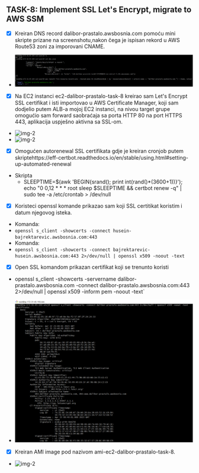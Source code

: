 ## TASK-8: Implement SSL Let's Encrypt, migrate to AWS SSM

- [x] Kreiran DNS record dalibor-prastalo.awsbosnia.com pomoću mini skripte prizane na screenshotu,nakon čega je ispisan rekord u AWS Route53 zoni za imporovani CNAME.


- ![img-1](/week-9/screenshots/Route53_CNAME.png) 
 

- [x] Na EC2 instanci ec2-dalibor-prastalo-task-8 kreirao sam Let's Encrypt SSL certifikat i isti importovao u AWS Certificate Manager, koji sam dodjelio putem ALB-a
mojoj EC2 instanci, na nivou target grupe omogućio sam forward saobraćaja sa porta HTTP 80 na port HTTPS 443, aplikacija uspješno aktivna sa SSL-om.

- ![img-2](/week-0/screenshots/AWS-cert-mngr.png)
- ![img-2](/week-0/screenshots/SSL_Lets_Encrypt.png)

- [x] Omogućen autorenewal SSL certifikata gdje je kreiran cronjob putem skriptehttps://eff-certbot.readthedocs.io/en/stable/using.html#setting-up-automated-renewal
-  Skripta 
    - SLEEPTIME=$(awk 'BEGIN{srand(); print int(rand()*(3600+1))}'); echo "0 0,12 * * * root sleep $SLEEPTIME && certbot renew -q" | sudo tee -a /etc/crontab > /dev/null 
    

- [x] Koristeci openssl komande prikazao sam koji SSL certitikat koristim i datum njegovog isteka. 

- Komanda:
- `openssl s_client -showcerts -connect husein-bajrektarevic.awsbosnia.com:443`
- Komanda:
- `openssl s_client -showcerts -connect bajrektarevic-husein.awsbosnia.com:443 2>/dev/null | openssl x509 -noout -text`


- [x] Open SSL komandom prikazan certifikat koji se trenunto koristi

- openssl s_client -showcerts -servername dalibor-prastalo.awsbosnia.com -connect dalibor-prastalo.awsbosnia.com:443 2>/dev/null | openssl x509 -inform pem -noout -text`

- ![img-3](/week-9/screenshots/open_SSL.png)


- [x] Kreiran AMI image pod nazivom ami-ec2-dalibor-prastalo-task-8.

- ![img-2](/week-0/screenshots/AMI_image.png)

